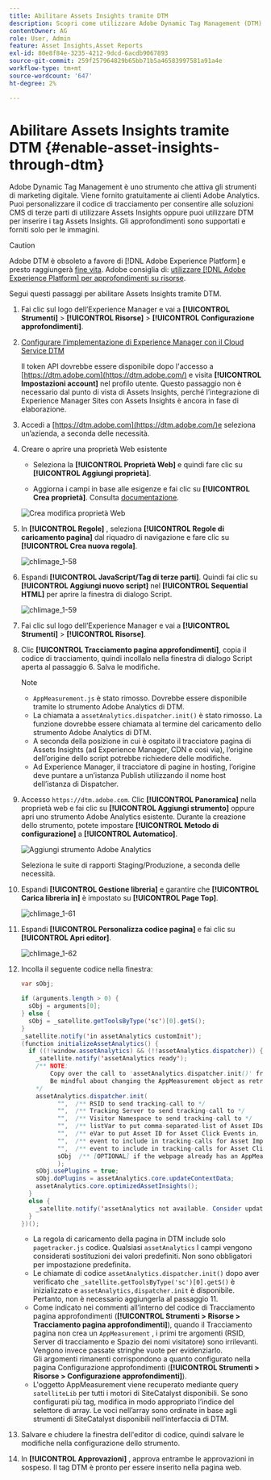 ```yaml
---
title: Abilitare Assets Insights tramite DTM
description: Scopri come utilizzare Adobe Dynamic Tag Management (DTM) per abilitare Assets Insights.
contentOwner: AG
role: User, Admin
feature: Asset Insights,Asset Reports
exl-id: 80e8f84e-3235-4212-9dcd-6acdb9067893
source-git-commit: 259f257964829b65bb71b5a46583997581a91a4e
workflow-type: tm+mt
source-wordcount: '647'
ht-degree: 2%

---
```


# Abilitare Assets Insights tramite DTM {#enable-asset-insights-through-dtm}

Adobe Dynamic Tag Management è uno strumento che attiva gli strumenti di marketing digitale. Viene fornito gratuitamente ai clienti Adobe Analytics. Puoi personalizzare il codice di tracciamento per consentire alle soluzioni CMS di terze parti di utilizzare Assets Insights oppure puoi utilizzare DTM per inserire i tag Assets Insights. Gli approfondimenti sono supportati e forniti solo per le immagini.

>[!CAUTION]
>
>Adobe DTM è obsoleto a favore di [!DNL Adobe Experience Platform] e presto raggiungerà [fine vita](https://medium.com/launch-by-adobe/dtm-plans-for-a-sunset-3c6aab003a6f). Adobe consiglia di: [utilizzare [!DNL Adobe Experience Platform] per approfondimenti su risorse](https://experienceleague.adobe.com/docs/experience-manager-learn/assets/advanced/asset-insights-launch-tutorial.html).

Segui questi passaggi per abilitare Assets Insights tramite DTM.

1. Fai clic sul logo dell’Experience Manager e vai a **[!UICONTROL Strumenti]** > **[!UICONTROL Risorse]** > **[!UICONTROL Configurazione approfondimenti]**.
1. [Configurare l’implementazione di Experience Manager con il Cloud Service DTM](/help/sites-administering/dtm.md)

   Il token API dovrebbe essere disponibile dopo l&#39;accesso a [https://dtm.adobe.com](https://dtm.adobe.com/) e visita **[!UICONTROL Impostazioni account]** nel profilo utente. Questo passaggio non è necessario dal punto di vista di Assets Insights, perché l’integrazione di Experience Manager Sites con Assets Insights è ancora in fase di elaborazione.

1. Accedi a [https://dtm.adobe.com](https://dtm.adobe.com/)e seleziona un’azienda, a seconda delle necessità.
1. Creare o aprire una proprietà Web esistente

   * Seleziona la **[!UICONTROL Proprietà Web]** e quindi fare clic su **[!UICONTROL Aggiungi proprietà]**.

   * Aggiorna i campi in base alle esigenze e fai clic su **[!UICONTROL Crea proprietà]**. Consulta [documentazione](https://experienceleague.adobe.com/docs/experience-manager-learn/getting-started-wknd-tutorial-develop/overview.html?lang=it).

   ![Crea modifica proprietà Web](assets/Create-edit-web-property.png)

1. In **[!UICONTROL Regole]** , seleziona **[!UICONTROL Regole di caricamento pagina]** dal riquadro di navigazione e fare clic su **[!UICONTROL Crea nuova regola]**.

   ![chlimage_1-58](assets/chlimage_1-194.png)

1. Espandi **[!UICONTROL JavaScript/Tag di terze parti]**. Quindi fai clic su **[!UICONTROL Aggiungi nuovo script]** nel **[!UICONTROL Sequential HTML]** per aprire la finestra di dialogo Script.

   ![chlimage_1-59](assets/chlimage_1-195.png)

1. Fai clic sul logo dell’Experience Manager e vai a **[!UICONTROL Strumenti]** > **[!UICONTROL Risorse]**.
1. Clic **[!UICONTROL Tracciamento pagina approfondimenti]**, copia il codice di tracciamento, quindi incollalo nella finestra di dialogo Script aperta al passaggio 6. Salva le modifiche.

   >[!NOTE]
   >
   >* `AppMeasurement.js` è stato rimosso. Dovrebbe essere disponibile tramite lo strumento Adobe Analytics di DTM.
   >* La chiamata a `assetAnalytics.dispatcher.init()` è stato rimosso. La funzione dovrebbe essere chiamata al termine del caricamento dello strumento Adobe Analytics di DTM.
   >* A seconda della posizione in cui è ospitato il tracciatore pagina di Assets Insights (ad Experience Manager, CDN e così via), l’origine dell’origine dello script potrebbe richiedere delle modifiche.
   >* Ad Experience Manager, il tracciatore di pagine in hosting, l’origine deve puntare a un’istanza Publish utilizzando il nome host dell’istanza di Dispatcher.

1. Accesso `https://dtm.adobe.com`. Clic **[!UICONTROL Panoramica]** nella proprietà web e fai clic su **[!UICONTROL Aggiungi strumento]** oppure apri uno strumento Adobe Analytics esistente. Durante la creazione dello strumento, potete impostare **[!UICONTROL Metodo di configurazione]** a **[!UICONTROL Automatico]**.

   ![Aggiungi strumento Adobe Analytics](assets/Add-Adobe-Analytics-Tool.png)

   Seleziona le suite di rapporti Staging/Produzione, a seconda delle necessità.

1. Espandi **[!UICONTROL Gestione libreria]** e garantire che **[!UICONTROL Carica libreria in]** è impostato su **[!UICONTROL Page Top]**.

   ![chlimage_1-61](assets/chlimage_1-197.png)

1. Espandi **[!UICONTROL Personalizza codice pagina]** e fai clic su **[!UICONTROL Apri editor]**.

   ![chlimage_1-62](assets/chlimage_1-198.png)

1. Incolla il seguente codice nella finestra:

   ```Java
   var sObj;
   
   if (arguments.length > 0) {
     sObj = arguments[0];
   } else {
     sObj = _satellite.getToolsByType('sc')[0].getS();
   }
   _satellite.notify('in assetAnalytics customInit');
   (function initializeAssetAnalytics() {
     if ((!!window.assetAnalytics) && (!!assetAnalytics.dispatcher)) {
       _satellite.notify('assetAnalytics ready');
       /** NOTE:
           Copy over the call to 'assetAnalytics.dispatcher.init()' from Assets Pagetracker
           Be mindful about changing the AppMeasurement object as retrieved above.
       */
       assetAnalytics.dispatcher.init(
             "",  /** RSID to send tracking-call to */
             "",  /** Tracking Server to send tracking-call to */
             "",  /** Visitor Namespace to send tracking-call to */
             "",  /** listVar to put comma-separated-list of Asset IDs for Asset Impression Events in tracking-call, for example, 'listVar1' */
             "",  /** eVar to put Asset ID for Asset Click Events in, for example, 'eVar3' */
             "",  /** event to include in tracking-calls for Asset Impression Events, for example, 'event8' */
             "",  /** event to include in tracking-calls for Asset Click Events, for example, 'event7' */
             sObj  /** [OPTIONAL] if the webpage already has an AppMeasurement object, include the object here. If unspecified, Pagetracker Core shall create its own AppMeasurement object */
             );
       sObj.usePlugins = true;
       sObj.doPlugins = assetAnalytics.core.updateContextData;
       assetAnalytics.core.optimizedAssetInsights();
     }
     else {
       _satellite.notify('assetAnalytics not available. Consider updating the Custom Page Code', 4);
     }
   })();
   ```

   * La regola di caricamento della pagina in DTM include solo `pagetracker.js` codice. Qualsiasi `assetAnalytics` I campi vengono considerati sostituzioni dei valori predefiniti. Non sono obbligatori per impostazione predefinita.
   * Le chiamate di codice `assetAnalytics.dispatcher.init()` dopo aver verificato che `_satellite.getToolsByType('sc')[0].getS()` è inizializzato e `assetAnalytics,dispatcher.init` è disponibile. Pertanto, non è necessario aggiungerla al passaggio 11.
   * Come indicato nei commenti all’interno del codice di Tracciamento pagina approfondimenti (**[!UICONTROL Strumenti > Risorse > Tracciamento pagina approfondimenti]**), quando il Tracciamento pagina non crea un `AppMeasurement` , i primi tre argomenti (RSID, Server di tracciamento e Spazio dei nomi visitatore) sono irrilevanti. Vengono invece passate stringhe vuote per evidenziarlo.\
     Gli argomenti rimanenti corrispondono a quanto configurato nella pagina Configurazione approfondimenti (**[!UICONTROL Strumenti > Risorse > Configurazione approfondimenti]**).
   * L&#39;oggetto AppMeasurement viene recuperato mediante query `satelliteLib` per tutti i motori di SiteCatalyst disponibili. Se sono configurati più tag, modifica in modo appropriato l’indice del selettore di array. Le voci nell’array sono ordinate in base agli strumenti di SiteCatalyst disponibili nell’interfaccia di DTM.

1. Salvare e chiudere la finestra dell&#39;editor di codice, quindi salvare le modifiche nella configurazione dello strumento.
1. In **[!UICONTROL Approvazioni]** , approva entrambe le approvazioni in sospeso. Il tag DTM è pronto per essere inserito nella pagina web.
